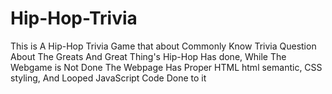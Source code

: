 # Hip-Hop-Trivia

This is A Hip-Hop Trivia Game that about Commonly Know Trivia Question About The Greats And Great Thing's Hip-Hop Has done, While The Webgame is Not Done The Webpage Has Proper HTML html semantic, CSS styling, And Looped JavaScript Code Done to it